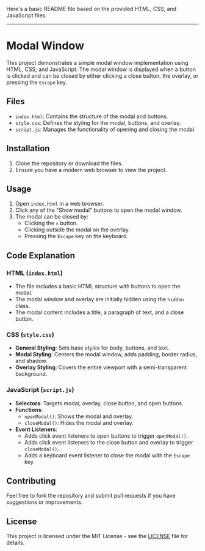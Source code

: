 Here's a basic README file based on the provided HTML, CSS, and JavaScript files:

---

# Modal Window

This project demonstrates a simple modal window implementation using HTML, CSS, and JavaScript. The modal window is displayed when a button is clicked and can be closed by either clicking a close button, the overlay, or pressing the `Escape` key.

## Files

- `index.html`: Contains the structure of the modal and buttons.
- `style.css`: Defines the styling for the modal, buttons, and overlay.
- `script.js`: Manages the functionality of opening and closing the modal.

## Installation

1. Clone the repository or download the files.
2. Ensure you have a modern web browser to view the project.

## Usage

1. Open `index.html` in a web browser.
2. Click any of the "Show modal" buttons to open the modal window.
3. The modal can be closed by:
   - Clicking the `×` button.
   - Clicking outside the modal on the overlay.
   - Pressing the `Escape` key on the keyboard.

## Code Explanation

### HTML (`index.html`)

- The file includes a basic HTML structure with buttons to open the modal.
- The modal window and overlay are initially hidden using the `hidden` class.
- The modal content includes a title, a paragraph of text, and a close button.

### CSS (`style.css`)

- **General Styling**: Sets base styles for body, buttons, and text.
- **Modal Styling**: Centers the modal window, adds padding, border radius, and shadow.
- **Overlay Styling**: Covers the entire viewport with a semi-transparent background.

### JavaScript (`script.js`)

- **Selectors**: Targets modal, overlay, close button, and open buttons.
- **Functions**:
  - `openModal()`: Shows the modal and overlay.
  - `closeModal()`: Hides the modal and overlay.
- **Event Listeners**:
  - Adds click event listeners to open buttons to trigger `openModal()`.
  - Adds click event listeners to the close button and overlay to trigger `closeModal()`.
  - Adds a keyboard event listener to close the modal with the `Escape` key.

## Contributing

Feel free to fork the repository and submit pull requests if you have suggestions or improvements.

## License

This project is licensed under the MIT License - see the [LICENSE](LICENSE) file for details.
